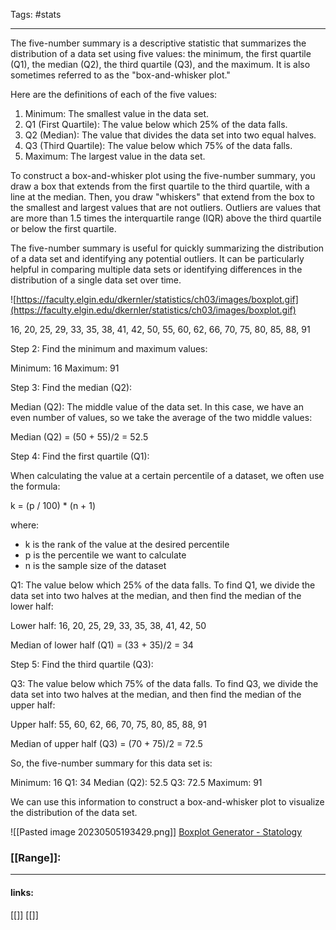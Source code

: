 
Tags: #stats

------------------------------------------

The five-number summary is a descriptive statistic that summarizes the distribution of a data set using five values: the minimum, the first quartile (Q1), the median (Q2), the third quartile (Q3), and the maximum. It is also sometimes referred to as the "box-and-whisker plot."

Here are the definitions of each of the five values:

1. Minimum: The smallest value in the data set.
2. Q1 (First Quartile): The value below which 25% of the data falls.
3. Q2 (Median): The value that divides the data set into two equal halves.
4. Q3 (Third Quartile): The value below which 75% of the data falls.
5. Maximum: The largest value in the data set.

To construct a box-and-whisker plot using the five-number summary, you draw a box that extends from the first quartile to the third quartile, with a line at the median. Then, you draw "whiskers" that extend from the box to the smallest and largest values that are not outliers. Outliers are values that are more than 1.5 times the interquartile range (IQR) above the third quartile or below the first quartile.

The five-number summary is useful for quickly summarizing the distribution of a data set and identifying any potential outliers. It can be particularly helpful in comparing multiple data sets or identifying differences in the distribution of a single data set over time.

![https://faculty.elgin.edu/dkernler/statistics/ch03/images/boxplot.gif](https://faculty.elgin.edu/dkernler/statistics/ch03/images/boxplot.gif)

16, 20, 25, 29, 33, 35, 38, 41, 42, 50, 55, 60, 62, 66, 70, 75, 80, 85, 88, 91

Step 2: Find the minimum and maximum values:

Minimum: 16
Maximum: 91

Step 3: Find the median (Q2):

Median (Q2): The middle value of the data set. In this case, we have an even number of values, so we take the average of the two middle values:

Median (Q2) = (50 + 55)/2 = 52.5

Step 4: Find the first quartile (Q1):

When calculating the value at a certain percentile of a dataset, we often use the formula:

k = (p / 100) * (n + 1)

where:

- k is the rank of the value at the desired percentile
- p is the percentile we want to calculate
- n is the sample size of the dataset

Q1: The value below which 25% of the data falls. To find Q1, we divide the data set into two halves at the median, and then find the median of the lower half:

Lower half: 16, 20, 25, 29, 33, 35, 38, 41, 42, 50

Median of lower half (Q1) = (33 + 35)/2 = 34

Step 5: Find the third quartile (Q3):

Q3: The value below which 75% of the data falls. To find Q3, we divide the data set into two halves at the median, and then find the median of the upper half:

Upper half: 55, 60, 62, 66, 70, 75, 80, 85, 88, 91

Median of upper half (Q3) = (70 + 75)/2 = 72.5

So, the five-number summary for this data set is:

Minimum: 16
Q1: 34
Median (Q2): 52.5
Q3: 72.5
Maximum: 91

We can use this information to construct a box-and-whisker plot to visualize the distribution of the data set.

![[Pasted image 20230505193429.png]]
[Boxplot Generator - Statology](https://www.statology.org/boxplot-generator/)

### [[Range]]:



---------------------
#### links:
[[]]
[[]]